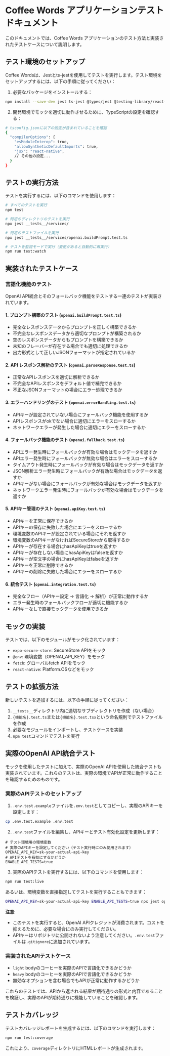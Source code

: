 # Coffee Words アプリケーションテストドキュメント

このドキュメントでは、Coffee Words アプリケーションのテスト方法と実装されたテストケースについて説明します。

## テスト環境のセットアップ

Coffee Wordsは、Jestとts-jestを使用してテストを実行します。テスト環境をセットアップするには、以下の手順に従ってください：

1. 必要なパッケージをインストールする：
```bash
npm install --save-dev jest ts-jest @types/jest @testing-library/react-native
```

2. 開発環境でモックを適切に動作させるために、TypeScriptの設定を確認する：
```bash
# tsconfig.jsonに以下の設定が含まれていることを確認
{
  "compilerOptions": {
    "esModuleInterop": true,
    "allowSyntheticDefaultImports": true,
    "jsx": "react-native",
    // その他の設定...
  }
}
```

## テストの実行方法

テストを実行するには、以下のコマンドを使用します：

```bash
# すべてのテストを実行
npm test

# 特定のディレクトリのテストを実行
npx jest __tests__/services/

# 特定のテストファイルを実行
npx jest __tests__/services/openai.buildPrompt.test.ts

# テストを監視モードで実行（変更があると自動的に再実行）
npm run test:watch
```

## 実装されたテストケース

### 言語化機能のテスト

OpenAI API統合とそのフォールバック機能をテストする一連のテストが実装されています。

#### 1. プロンプト構築のテスト (`openai.buildPrompt.test.ts`)

- 完全なレスポンスデータからプロンプトを正しく構築できるか
- 不完全なレスポンスデータから適切なプロンプトが構築されるか
- 空のレスポンスデータからもプロンプトを構築できるか
- 未知のフレーバーが存在する場合でも適切に処理できるか
- 出力形式として正しいJSONフォーマットが指定されているか

#### 2. API レスポンス解析のテスト (`openai.parseResponse.test.ts`)

- 正常なAPIレスポンスを適切に解析できるか
- 不完全なAPIレスポンスをデフォルト値で補完できるか
- 不正なJSONフォーマットの場合にエラー処理できるか

#### 3. エラーハンドリングのテスト (`openai.errorHandling.test.ts`)

- APIキーが設定されていない場合にフォールバック機能を使用するか
- APIレスポンスがokでない場合に適切にエラーをスローするか
- ネットワークエラーが発生した場合に適切にエラーをスローするか

#### 4. フォールバック機能のテスト (`openai.fallback.test.ts`)

- APIエラー発生時にフォールバックが有効な場合はモックデータを返すか
- APIエラー発生時にフォールバックが無効な場合はエラーをスローするか
- タイムアウト発生時にフォールバックが有効な場合はモックデータを返すか
- JSON解析エラー発生時にフォールバックが有効な場合はモックデータを返すか
- APIキーがない場合にフォールバックが有効な場合はモックデータを返すか
- ネットワークエラー発生時にフォールバックが有効な場合はモックデータを返すか

#### 5. APIキー管理のテスト (`openai.apiKey.test.ts`)

- APIキーを正常に保存できるか
- APIキーの保存に失敗した場合にエラーをスローするか
- 環境変数のAPIキーが設定されている場合にそれを返すか
- 環境変数のAPIキーがなければSecureStoreから取得するか
- APIキーが存在する場合にhasApiKeyはtrueを返すか
- APIキーが存在しない場合にhasApiKeyはfalseを返すか
- APIキーが空文字の場合にhasApiKeyはfalseを返すか
- APIキーを正常に削除できるか
- APIキーの削除に失敗した場合にエラーをスローするか

#### 6. 統合テスト (`openai.integration.test.ts`)

- 完全なフロー（APIキー設定 → 言語化 → 解析）が正常に動作するか
- エラー発生時のフォールバックフローが適切に機能するか
- APIキーなしで直接モックデータを使用できるか

## モックの実装

テストでは、以下のモジュールがモック化されています：

- `expo-secure-store`: SecureStore APIをモック
- `@env`: 環境変数（OPENAI_API_KEY）をモック
- `fetch`: グローバルfetch APIをモック
- `react-native`: Platform.OSなどをモック

## テストの拡張方法

新しいテストを追加するには、以下の手順に従ってください：

1. `__tests__`ディレクトリ内に適切なサブディレクトリを作成（ない場合）
2. `{機能名}.test.ts`または`{機能名}.test.tsx`という命名規則でテストファイルを作成
3. 必要なモジュールをインポートし、テストケースを実装
4. `npm test`コマンドでテストを実行

## 実際のOpenAI API統合テスト

モックを使用したテストに加えて、実際のOpenAI APIを使用した統合テストも実装されています。これらのテストは、実際の環境でAPIが正常に動作することを確認するためのものです。

### 実際のAPIテストのセットアップ

1. `.env.test.example`ファイルを`.env.test`としてコピーし、実際のAPIキーを設定します：
```bash
cp .env.test.example .env.test
```

2. `.env.test`ファイルを編集し、APIキーとテスト有効化設定を更新します：
```
# テスト環境用の環境変数
# 実際のAPIキーを設定してください（テスト実行時にのみ使用されます）
OPENAI_API_KEY=sk-your-actual-api-key
# APIテストを有効にするかどうか
ENABLE_API_TESTS=true
```

3. 実際のAPIテストを実行するには、以下のコマンドを使用します：
```bash
npm run test:live
```

あるいは、環境変数を直接指定してテストを実行することもできます：
```bash
OPENAI_API_KEY=sk-your-actual-api-key ENABLE_API_TESTS=true npx jest openai.integration.live.test.ts
```

**注意**: 
- このテストを実行すると、OpenAI APIクレジットが消費されます。コストを抑えるために、必要な場合にのみ実行してください。
- APIキーはリポジトリに公開されないよう注意してください。`.env.test`ファイルは`.gitignore`に追加されています。

### 実装されたAPIテストケース

- `light` bodyのコーヒーを実際のAPIで言語化できるかどうか
- `heavy` bodyのコーヒーを実際のAPIで言語化できるかどうか
- 無効なオプションを含む場合でもAPIが正常に動作するかどうか

これらのテストでは、APIから返される結果が期待通りの形式と内容であることを検証し、実際のAPIが期待通りに機能していることを確認します。

## テストカバレッジ

テストカバレッジレポートを生成するには、以下のコマンドを実行します：

```bash
npm run test:coverage
```

これにより、`coverage`ディレクトリにHTMLレポートが生成されます。